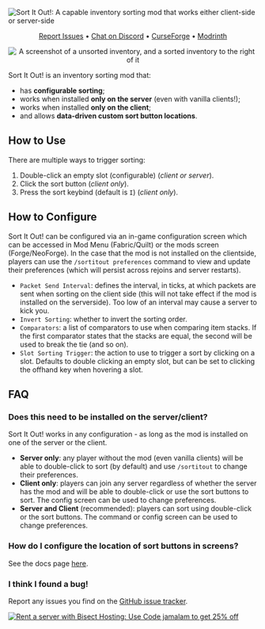 ![Sort It Out!: A capable inventory sorting mod that works either client-side or server-side](https://cdn.jamalam.tech/mod-assets/sort-it-out-banner.png)

<div align="center">

[Report Issues](https://github.com/JamCoreModding/sort-it-out) • [Chat on Discord](https://discord.jamalam.tech) • [CurseForge](https://curseforge.com/minecraft/mc-mods/sort-it-out) • [Modrinth](https://modrinth.com/mod/sort-it-out)

</div>

<div align="center">

![A screenshot of a unsorted inventory, and a sorted inventory to the right of it](https://cdn.jamalam.tech/mod-assets/sort-it-out-screenshot.png)

</div>

Sort It Out! is an inventory sorting mod that:

- has **configurable sorting**;
- works when installed **only on the server** (even with vanilla clients!);
- works when installed **only on the client**;
- and allows **data-driven custom sort button locations**. 

## How to Use

There are multiple ways to trigger sorting:

1. Double-click an empty slot (configurable) (_client or server_).
2. Click the sort button (_client only_).
3. Press the sort keybind (default is `I`) (_client only_).

## How to Configure

Sort It Out! can be configured via an in-game configuration screen which can be accessed in Mod Menu (Fabric/Quilt) or the mods screen (Forge/NeoForge). In the case that the mod is not installed on the clientside, players can use the `/sortitout preferences` command to view and update their preferences (which will persist across rejoins and server restarts).

- `Packet Send Interval`: defines the interval, in ticks, at which packets are sent when sorting on the client side (this will not take effect if the mod is installed on the serverside). Too low of an interval may cause a server to kick you.
- `Invert Sorting`: whether to invert the sorting order.
- `Comparators`: a list of comparators to use when comparing item stacks. If the first comparator states that the stacks are equal, the second will be used to break the tie (and so on).
- `Slot Sorting Trigger`: the action to use to trigger a sort by clicking on a slot. Defaults to double clicking an empty slot, but can be set to clicking the offhand key when hovering a slot.


## FAQ

### Does this need to be installed on the server/client?

Sort It Out! works in any configuration - as long as the mod is installed on one of the server or the client.

- **Server only**: any player without the mod (even vanilla clients) will be able to double-click to sort (by default) and use `/sortitout` to change their preferences.
- **Client only**: players can join any server regardless of whether the server has the mod and will be able to double-click or use the sort buttons to sort. The config screen can be used to change preferences.
- **Server and Client** (recommended): players can sort using double-click or the sort buttons. The command or config screen can be used to change preferences.

### How do I configure the location of sort buttons in screens?

See the docs page [here](https://docs.jamalam.tech/sort-it-out/customizing-sort-buttons/#adding-a-custom-definition).

### I think I found a bug!

Report any issues you find on the [GitHub issue tracker](https://github.com/JamCoreModding/sort-it-out/issues).

[![Rent a server with Bisect Hosting: Use Code jamalam to get 25% off](https://www.bisecthosting.com/partners/custom-banners/e0cc6668-0d29-40ff-9820-4d4f5433198a.webp)](https://bisecthosting.com/jamalam)